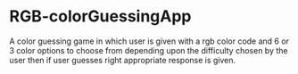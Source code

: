 # RGB-colorGuessingApp
A color guessing game in which user is given with a rgb color code and 6 or 3 color options to choose from depending upon the difficulty chosen by the user then if user guesses right appropriate response is given.
